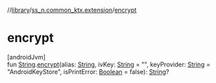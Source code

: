 //[library](../../index.md)/[ss_n.common_ktx.extension](index.md)/[encrypt](encrypt.md)

# encrypt

[androidJvm]\
fun [String](https://kotlinlang.org/api/latest/jvm/stdlib/kotlin/-string/index.html).[encrypt](encrypt.md)(alias: [String](https://kotlinlang.org/api/latest/jvm/stdlib/kotlin/-string/index.html), ivKey: [String](https://kotlinlang.org/api/latest/jvm/stdlib/kotlin/-string/index.html) = "", keyProvider: [String](https://kotlinlang.org/api/latest/jvm/stdlib/kotlin/-string/index.html) = "AndroidKeyStore", isPrintError: [Boolean](https://kotlinlang.org/api/latest/jvm/stdlib/kotlin/-boolean/index.html) = false): [String](https://kotlinlang.org/api/latest/jvm/stdlib/kotlin/-string/index.html)?
